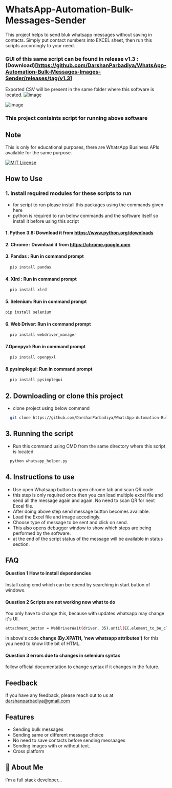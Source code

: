# WhatsApp-Automation-Bulk-Messages-Sender

This project helps to send bluk whatsapp messages without saving in contacts. Simply put contact numbers into EXCEL sheet, then run this scripts accordingly to your need.

### GUI of this same script can be found in release v1.3 : (Download)[https://github.com/DarshanParbadiya/WhatsApp-Automation-Bulk-Messages-Images-Sender/releases/tag/v1.3]
Exported CSV will be present in the same folder where this software is located.
![image](https://github.com/DarshanParbadiya/WhatsApp-Automation-Bulk-Messages-Images-Sender/assets/65885245/8441035d-e0ad-4566-bf89-e81490e6b406)

![image](https://github.com/DarshanParbadiya/WhatsApp-Automation-Bulk-Messages-Images-Sender/assets/65885245/049e730a-010c-4429-a73e-72e2102c2db8)


### This project containts script for running above software

## Note

This is only for educational purposes, there are WhatsApp Business APIs available for the same purpose.

[![MIT License](https://img.shields.io/badge/License-MIT-green.svg)](https://choosealicense.com/licenses/mit/)

## How to Use

### 1. Install required modules for these scripts to run

- for script to run please install this packages using the commands given here
- python is required to run below commands and the software itself so install it before using this script

#### 1. Python 3.8: Download it from https://www.python.org/downloads

#### 2. Chrome : Download it from https://chrome.google.com

#### 3. Pandas : Run in command prompt

```bash
  pip install pandas
```

#### 4. Xlrd : Run in command prompt

```bash
  pip install xlrd
```

#### 5. Selenium: Run in command prompt

```bash
pip install selenium
```

#### 6. Web Driver: Run in command prompt

```bash
  pip install webdriver_manager
```

#### 7.Openpyxl: Run in command prompt

```bash
  pip install openpyxl
```

#### 8.pysimplegui: Run in command prompt

```bash
  pip install pysimplegui
```

## 2. Downloading or clone this project

- clone project using below command

```bash
  git clone https://github.com/DarshanParbadiya/WhatsApp-Automation-Bulk-Messages-Sender.git
```

## 3. Running the script

- Run this command using CMD from the same directory where this script is located

```bash
  python whatsapp_helper.py
```
## 4. Instructions to use 
- Use open Whatsapp button to open chrome tab and scan QR code
- this step is only required once then you can load multiple excel file and send all the message again and again. No need to scan QR for next Excel file.
- After doing above step send message button becomes available.
- Load the Excel file and image accodingly.
- Choose type of message to be sent and click on send.
- This also opens debugger window to show which steps are being performed by the software. 
- at the end of the script status of the message will be available in status section. 

## FAQ

#### Question 1 How to install dependencies

Install using cmd which can be opend by searching in start button of windows.

#### Question 2 Scripts are not working now what to do

You only have to change this, because with updates whatsapp may change it's UI.

```bash
attachment_button = WebDriverWait(driver, 35).until(EC.element_to_be_clickable((By.XPATH, "//span[@data-testid='clip']")))
```

in above's code **change (By.XPATH, 'new whatsapp attributes')**
for this you need to know little bit of HTML.  

#### Question 3 errors due to changes in selenium syntax

follow official documentation to change syntax if it changes in the future.

## Feedback

If you have any feedback, please reach out to us at darshanparbadiya@gmail.com

## Features

- Sending bulk messages
- Sending same or different message choice
- No need to save contacts before sending messaages
- Sending images with or without text.
- Cross platform

## 🚀 About Me

I'm a full stack developer...
